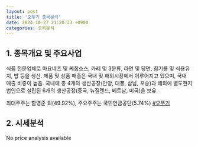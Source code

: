 ```yaml
---
layout: post
title: '오뚜기 종목분석'
date: 2024-10-27 21:20:23 +0900
categories: 종목분석
---
```


## 1. 종목개요 및 주요사업

식품 전문업체로 마요네즈 및 케찹소스, 카레 및 3분류, 라면 및 당면, 참기름 및 식용유지, 밥 등을 생산. 제품 및 상품 매출은 국내 및 해외시장에서 이루어지고 있으며, 국내 매출 비중이 높음. 국내에 총 4개의 생산공장(안양, 대풍, 삼남, 포승)과 해외에 별도현지법인으로 설립된 6개의 생산공장(중국, 뉴질랜드, 베트남, 미국)을 보유.

최대주주는 함영준 외(49.92%), 주요주주는 국민연금공단(5.74%)
[#오뚜기](#)

## 2. 시세분석

No price analysis available

